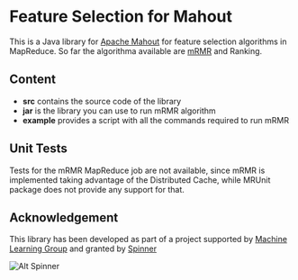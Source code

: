 Feature Selection for Mahout
============================

This is a Java library for [Apache Mahout][1] for feature selection algorithms in MapReduce. So far the algorithma 
available are [mRMR][2] and Ranking.

Content
-------
* **src** contains the source code of the library
* **jar** is the library you can use to run mRMR algorithm
* **example** provides a script with all the commands required to run mRMR

Unit Tests
----------

Tests for the mRMR MapReduce job are not available, since mRMR is implemented taking advantage of the Distributed Cache, while 
MRUnit package does not provide any support for that.

Acknowledgement
---------------

This library has been developed as part of a project supported by [Machine Learning Group][4] and granted by [Spinner][5]

![Alt Spinner](http://mlg.ulb.ac.be/sites/default/files/3_logo_row.png)

[1]: http://mahout.apache.org/
[2]: http://penglab.janelia.org/papersall/docpdf/2005_TPAMI_FeaSel.pdf
[3]: http://www.cs.cmu.edu/~daria/papers/fslr.pdf
[4]: http://mlg.ulb.ac.be/
[5]: http://www.spinner.it/
